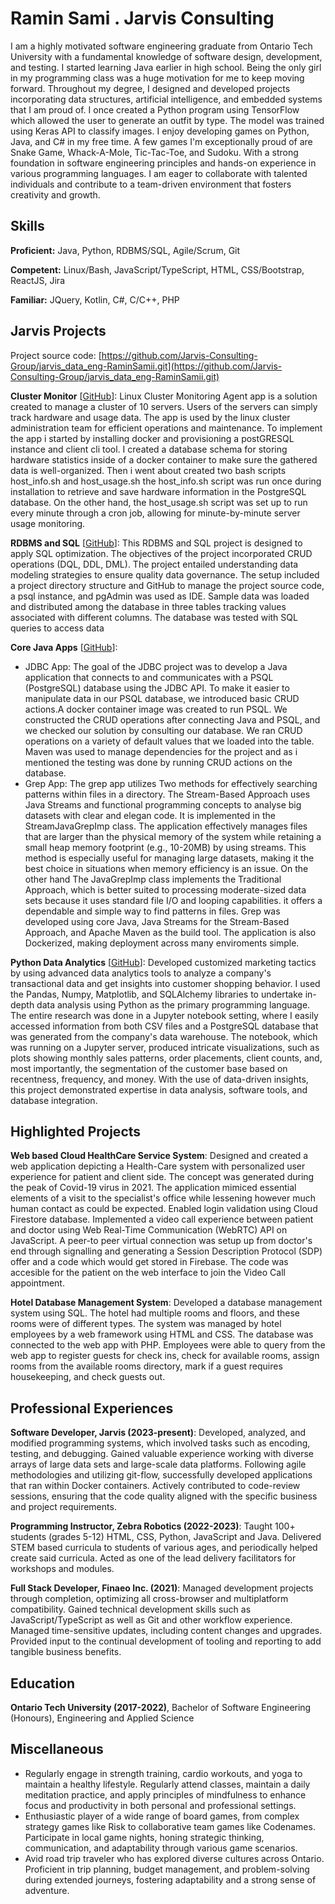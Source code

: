 # Ramin Sami . Jarvis Consulting

I am a highly motivated software engineering graduate from Ontario Tech University with a fundamental knowledge of software design, development, and testing. I started learning Java earlier in high school. Being the only girl in my programming class was a huge motivation for me to keep moving forward. Throughout my degree, I designed and developed projects incorporating data structures, artificial intelligence, and embedded systems that I am proud of. I once created a Python program using TensorFlow which allowed the user to generate an outfit by type. The model was trained using Keras API to classify images. I enjoy developing games on Python, Java, and C# in my free time. A few games I'm exceptionally proud of are Snake Game, Whack-A-Mole, Tic-Tac-Toe, and Sudoku. With a strong foundation in software engineering principles and hands-on experience in various programming languages. I am eager to collaborate with talented individuals and contribute to a team-driven environment that fosters creativity and growth.

## Skills

**Proficient:** Java, Python, RDBMS/SQL, Agile/Scrum, Git

**Competent:** Linux/Bash, JavaScript/TypeScript, HTML, CSS/Bootstrap, ReactJS, Jira

**Familiar:** JQuery, Kotlin, C#, C/C++, PHP

## Jarvis Projects

Project source code: [https://github.com/Jarvis-Consulting-Group/jarvis_data_eng-RaminSamii.git](https://github.com/Jarvis-Consulting-Group/jarvis_data_eng-RaminSamii.git)


**Cluster Monitor** [[GitHub](https://github.com/Jarvis-Consulting-Group/jarvis_data_eng-RaminSamii.git/tree/master/linux_sql)]: Linux Cluster Monitoring Agent app is a solution created to manage a cluster of 10 servers. Users of the servers can simply track hardware and usage data. The app is used by the linux cluster administration team for efficient operations and maintenance. To implement the app i started by installing docker and provisioning a postGRESQL instance and client cli tool. I created a database schema for storing hardware statistics inside of a docker container to make sure the gathered data is well-organized. Then i went about created two bash scripts host_info.sh and host_usage.sh the host_info.sh script was run once during installation to retrieve and save hardware information in the PostgreSQL database. On the other hand, the host_usage.sh script was set up to run every minute through a cron job, allowing for minute-by-minute server usage monitoring. 

**RDBMS and SQL** [[GitHub](https://github.com/Jarvis-Consulting-Group/jarvis_data_eng-RaminSamii.git/tree/master/sql)]: This RDBMS and SQL project is designed to apply SQL optimization. The objectives of the project incorporated CRUD operations (DQL, DDL, DML). The project entailed understanding data modeling strategies to ensure quality data governance. The setup included a project directory structure and GitHub to manage the project source code, a psql instance, and pgAdmin was used as IDE. Sample data was loaded and distributed among the database in three tables tracking values associated with different columns. The database was tested with SQL queries to access data

**Core Java Apps** [[GitHub](https://github.com/Jarvis-Consulting-Group/jarvis_data_eng-RaminSamii.git/tree/master/core_java)]:
      
  - JDBC App: The goal of the JDBC project was to develop a Java application that connects to and communicates with a PSQL (PostgreSQL) database using the JDBC API. To make it easier to manipulate data in our PSQL database, we introduced basic CRUD actions.A docker container image was created to run PSQL. We constructed the CRUD operations after connecting Java and PSQL, and we checked our solution by consulting our database. We ran CRUD operations on a variety of default values that we loaded into the table. Maven was used to manage dependencies for the project and as i mentioned the testing was done by running CRUD actions on the database.
  - Grep App: The grep app utilizes Two methods for effectively searching patterns within files in a directory. The Stream-Based Approach uses Java Streams and functional programming concepts to analyse big datasets with clear and elegan code. It is implemented in the StreamJavaGrepImp class. The application effectively manages files that are larger than the physical memory of the system while retaining a small heap memory footprint (e.g., 10-20MB) by using streams. This method is especially useful for managing large datasets, making it the best choice in situations when memory efficiency is an issue. On the other hand The JavaGrepImp class implements the Traditional Approach, which is better suited to processing moderate-sized data sets because it uses standard file I/O and looping capabilities. it offers a dependable and simple way to find patterns in files. Grep was developed using core Java, Java Streams for the Stream-Based Approach, and Apache Maven as the build tool. The application is also Dockerized, making deployment across many enviroments simple.

**Python Data Analytics** [[GitHub](https://github.com/Jarvis-Consulting-Group/jarvis_data_eng-RaminSamii.git/tree/master/python_data_anlytics)]: Developed customized marketing tactics by using advanced data analytics tools to analyze a company's transactional data and get insights into customer shopping behavior. I used the Pandas, Numpy, Matplotlib, and SQLAlchemy libraries to undertake in-depth data analysis using Python as the primary programming language. The entire research was done in a Jupyter notebook setting, where I easily accessed information from both CSV files and a PostgreSQL database that was generated from the company's data warehouse. The notebook, which was running on a Jupyter server, produced intricate visualizations, such as plots showing monthly sales patterns, order placements, client counts, and, most importantly, the segmentation of the customer base based on recentness, frequency, and money. With the use of data-driven insights, this project demonstrated expertise in data analysis, software tools, and database integration.


## Highlighted Projects
**Web based Cloud HealthCare Service System**: Designed and created a web application depicting a Health-Care system with personalized user experience for patient and client side. The concept was generated during the peak of Covid-19 virus in 2021. The application mimiced essential elements of a visit to the specialist's office while lessening however much human contact as could be expected. Enabled login validation using Cloud Firestore database. Implemented a video call experience between patient and doctor using Web Real-Time Communication (WebRTC) API on JavaScript. A peer-to peer virtual connection was setup up from doctor's end through signalling and generating a Session Description Protocol (SDP) offer and a code which would get stored in Firebase. The code was accesible for the patient on the web interface to join the Video Call appointment.

**Hotel Database Management System**: Developed a database management system using SQL. The hotel had multiple rooms and floors, and these rooms were of different types. The system was managed by hotel employees by a web framework using HTML and CSS. The database was connected to the web app with PHP. Employees were able to query from the web app to register guests for check ins, check for available rooms, assign rooms from the available rooms directory, mark if a guest requires housekeeping, and check guests out.


## Professional Experiences

**Software Developer, Jarvis (2023-present)**: Developed, analyzed, and modified programming systems, which involved tasks such as encoding, testing, and debugging. Gained valuable experience working with diverse arrays of large data sets and large-scale data platforms. Following agile methodologies and utilizing git-flow, successfully developed applications that ran within Docker containers. Actively contributed to code-review sessions, ensuring that the code quality aligned with the specific business and project requirements.

**Programming Instructor, Zebra Robotics (2022-2023)**: Taught 100+ students (grades 5-12) HTML, CSS, Python, JavaScript and Java. Delivered STEM based curricula to students of various ages, and periodically helped create said curricula. Acted as one of the lead delivery facilitators for workshops and modules.

**Full Stack Developer, Finaeo Inc. (2021)**: Managed development projects through completion, optimizing all cross-browser and multiplatform compatibility. Gained technical development skills such as JavaScript/TypeScript as well as Git and other workflow experience. Managed time-sensitive updates, including content changes and upgrades. Provided input to the continual development of tooling and reporting to add tangible business benefits. 


## Education
**Ontario Tech University (2017-2022)**, Bachelor of Software Engineering (Honours), Engineering and Applied Science


## Miscellaneous
- Regularly engage in strength training, cardio workouts, and yoga to maintain a healthy lifestyle. Regularly attend classes, maintain a daily meditation practice, and apply principles of mindfulness to enhance focus and productivity in both personal and professional settings.
- Enthusiastic player of a wide range of board games, from complex strategy games like Risk to collaborative team games like Codenames. Participate in local game nights, honing strategic thinking, communication, and adaptability through various game scenarios.
- Avid road trip traveler who has explored diverse cultures across Ontario. Proficient in trip planning, budget management, and problem-solving during extended journeys, fostering adaptability and a strong sense of adventure. 